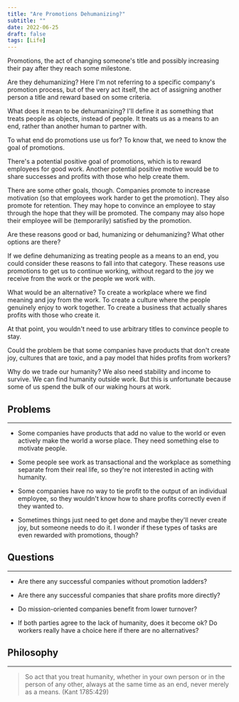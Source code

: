 ```yaml
---
title: "Are Promotions Dehumanizing?"
subtitle: ""
date: 2022-06-25
draft: false
tags: [Life]
---
```


Promotions, the act of changing someone's title and possibly increasing their pay after they reach some milestone. 

<!--more-->

Are they dehumanizing? Here I'm not referring to a specific company's promotion process, but of the very act itself, the act of assigning another person a title and reward based on some criteria.

What does it mean to be dehumanizing? I'll define it as something that treats people as objects, instead of people. It treats us as a means to an end, rather than another human to partner with.

To what end do promotions use us for? To know that, we need to know the goal of promotions. 

There's a potential positive goal of promotions, which is to reward employees for good work. Another potential positive motive would be to share successes and profits with those who help create them.

There are some other goals, though. Companies promote to increase motivation (so that employees work harder to get the promotion). They also promote for retention. They may hope to convince an employee to stay through the hope that they will be promoted. The company may also hope their employee will be (temporarily) satisfied by the promotion. 

Are these reasons good or bad, humanizing or dehumanizing? What other options are there?

If we define dehumanizing as treating people as a means to an end, you could consider these reasons to fall into that category. These reasons use promotions to get us to continue working, without regard to the joy we receive from the work or the people we work with.

What would be an alternative? To create a workplace where we find meaning and joy from the work. To create a culture where the people genuinely enjoy to work together. To create a business that actually shares profits with those who create it.

At that point, you wouldn't need to use arbitrary titles to convince people to stay. 

Could the problem be that some companies have products that don't create joy, cultures that are toxic, and a pay model that hides profits from workers?

Why do we trade our humanity? We also need stability and income to survive. We can find humanity outside work. But this is unfortunate because some of us spend the bulk of our waking hours at work.

## Problems
--------

* Some companies have products that add no value to the world or even actively make the world a worse place. They need something else to motivate people.

* Some people see work as transactional and the workplace as something separate from their real life, so they're not interested in acting with humanity.

* Some companies have no way to tie profit to the output of an individual employee, so they wouldn't know how to share profits correctly even if they wanted to.

* Sometimes things just need to get done and maybe they'll never create joy, but someone needs to do it. I wonder if these types of tasks are even rewarded with promotions, though?

## Questions
---------

* Are there any successful companies without promotion ladders? 

* Are there any successful companies that share profits more directly?

* Do mission-oriented companies benefit from lower turnover?

* If both parties agree to the lack of humanity, does it become ok? Do workers really have a choice here if there are no alternatives?

## Philosophy
----------

> So act that you treat humanity, whether in your own person or in the person of any other, always at the same time as an end, never merely as a means. (Kant 1785:429)

